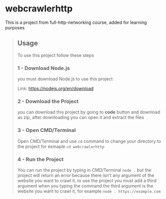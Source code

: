 # webcrawlerhttp
This is a project from full-http-networking course, added for learning purposes

> ## Usage
> To use this project follow these steps
>
> ### 1 - Download Node.js
> you must download Node.js to use this project
> 
> Link: https://nodejs.org/en/download
>
> ### 2 - Download the Project
> you can download this project by going to **code** button and download as zip, 
> after downloading you can open it and extract the files
>
> ### 3 - Open CMD/Terminal
> Open CMD/Terminal and use `cd` command to change your directory to the project for exmaple `cd webcrawlerhttp`
>
> ### 4 - Run the Project
> You can run the project by typing in CMD/Terminal `node .` but the project will return an error because there isn't any argument of the website you want to crawl it,
> to use the project you must add a third argument when you typing the command the third argument is the website you want to crawl it, for example `node . https://example.com`
>
>


